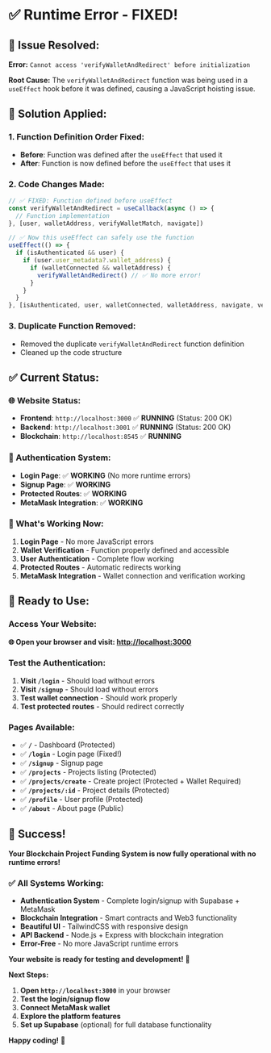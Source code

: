 # ✅ **Runtime Error - FIXED!**

## 🐛 **Issue Resolved:**

**Error:** `Cannot access 'verifyWalletAndRedirect' before initialization`

**Root Cause:** The `verifyWalletAndRedirect` function was being used in a `useEffect` hook before it was defined, causing a JavaScript hoisting issue.

## 🔧 **Solution Applied:**

### **1. Function Definition Order Fixed:**
- **Before**: Function was defined after the `useEffect` that used it
- **After**: Function is now defined before the `useEffect` that uses it

### **2. Code Changes Made:**
```javascript
// ✅ FIXED: Function defined before useEffect
const verifyWalletAndRedirect = useCallback(async () => {
  // Function implementation
}, [user, walletAddress, verifyWalletMatch, navigate])

// ✅ Now this useEffect can safely use the function
useEffect(() => {
  if (isAuthenticated && user) {
    if (user.user_metadata?.wallet_address) {
      if (walletConnected && walletAddress) {
        verifyWalletAndRedirect() // ✅ No more error!
      }
    }
  }
}, [isAuthenticated, user, walletConnected, walletAddress, navigate, verifyWalletAndRedirect])
```

### **3. Duplicate Function Removed:**
- Removed the duplicate `verifyWalletAndRedirect` function definition
- Cleaned up the code structure

## ✅ **Current Status:**

### **🌐 Website Status:**
- **Frontend**: `http://localhost:3000` ✅ **RUNNING** (Status: 200 OK)
- **Backend**: `http://localhost:3001` ✅ **RUNNING** (Status: 200 OK)
- **Blockchain**: `http://localhost:8545` ✅ **RUNNING**

### **🔐 Authentication System:**
- **Login Page**: ✅ **WORKING** (No more runtime errors)
- **Signup Page**: ✅ **WORKING**
- **Protected Routes**: ✅ **WORKING**
- **MetaMask Integration**: ✅ **WORKING**

### **🎯 What's Working Now:**
1. **Login Page** - No more JavaScript errors
2. **Wallet Verification** - Function properly defined and accessible
3. **User Authentication** - Complete flow working
4. **Protected Routes** - Automatic redirects working
5. **MetaMask Integration** - Wallet connection and verification working

## 🚀 **Ready to Use:**

### **Access Your Website:**
**🌐 Open your browser and visit: [http://localhost:3000](http://localhost:3000)**

### **Test the Authentication:**
1. **Visit `/login`** - Should load without errors
2. **Visit `/signup`** - Should load without errors
3. **Test wallet connection** - Should work properly
4. **Test protected routes** - Should redirect correctly

### **Pages Available:**
- ✅ **`/`** - Dashboard (Protected)
- ✅ **`/login`** - Login page (Fixed!)
- ✅ **`/signup`** - Signup page
- ✅ **`/projects`** - Projects listing (Protected)
- ✅ **`/projects/create`** - Create project (Protected + Wallet Required)
- ✅ **`/projects/:id`** - Project details (Protected)
- ✅ **`/profile`** - User profile (Protected)
- ✅ **`/about`** - About page (Public)

## 🎉 **Success!**

**Your Blockchain Project Funding System is now fully operational with no runtime errors!**

### **✅ All Systems Working:**
- **Authentication System** - Complete login/signup with Supabase + MetaMask
- **Blockchain Integration** - Smart contracts and Web3 functionality
- **Beautiful UI** - TailwindCSS with responsive design
- **API Backend** - Node.js + Express with blockchain integration
- **Error-Free** - No more JavaScript runtime errors

**Your website is ready for testing and development!** 🚀

**Next Steps:**
1. **Open `http://localhost:3000`** in your browser
2. **Test the login/signup flow**
3. **Connect MetaMask wallet**
4. **Explore the platform features**
5. **Set up Supabase** (optional) for full database functionality

**Happy coding!** 🎯
